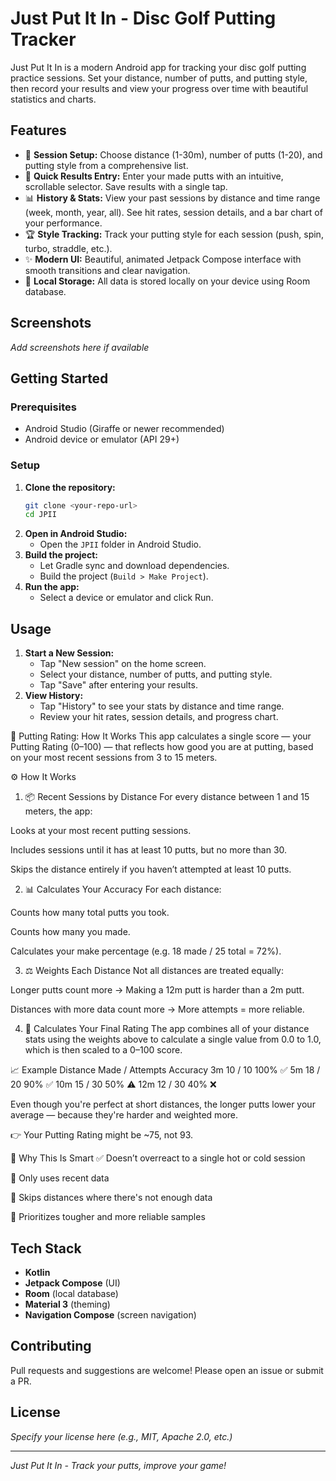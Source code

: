 # Just Put It In - Disc Golf Putting Tracker

Just Put It In is a modern Android app for tracking your disc golf putting practice sessions. Set your distance, number of putts, and putting style, then record your results and view your progress over time with beautiful statistics and charts.

## Features

- 📏 **Session Setup:** Choose distance (1-30m), number of putts (1-20), and putting style from a comprehensive list.
- 🎯 **Quick Results Entry:** Enter your made putts with an intuitive, scrollable selector. Save results with a single tap.
- 📊 **History & Stats:** View your past sessions by distance and time range (week, month, year, all). See hit rates, session details, and a bar chart of your performance.
- 🏆 **Style Tracking:** Track your putting style for each session (push, spin, turbo, straddle, etc.).
- ✨ **Modern UI:** Beautiful, animated Jetpack Compose interface with smooth transitions and clear navigation.
- 💾 **Local Storage:** All data is stored locally on your device using Room database.

## Screenshots

*Add screenshots here if available*

## Getting Started

### Prerequisites
- Android Studio (Giraffe or newer recommended)
- Android device or emulator (API 29+)

### Setup
1. **Clone the repository:**
   ```bash
   git clone <your-repo-url>
   cd JPII
   ```
2. **Open in Android Studio:**
   - Open the `JPII` folder in Android Studio.
3. **Build the project:**
   - Let Gradle sync and download dependencies.
   - Build the project (`Build > Make Project`).
4. **Run the app:**
   - Select a device or emulator and click Run.

## Usage
1. **Start a New Session:**
   - Tap "New session" on the home screen.
   - Select your distance, number of putts, and putting style.
   - Tap "Save" after entering your results.
2. **View History:**
   - Tap "History" to see your stats by distance and time range.
   - Review your hit rates, session details, and progress chart.

🧠 Putting Rating: How It Works
This app calculates a single score — your Putting Rating (0–100) — that reflects how good you are at putting, based on your most recent sessions from 3 to 15 meters.

⚙️ How It Works
1. 📦 Recent Sessions by Distance
   For every distance between 1 and 15 meters, the app:

Looks at your most recent putting sessions.

Includes sessions until it has at least 10 putts, but no more than 30.

Skips the distance entirely if you haven’t attempted at least 10 putts.

2. 📊 Calculates Your Accuracy
   For each distance:

Counts how many total putts you took.

Counts how many you made.

Calculates your make percentage (e.g. 18 made / 25 total = 72%).

3. ⚖️ Weights Each Distance
   Not all distances are treated equally:

Longer putts count more
→ Making a 12m putt is harder than a 2m putt.

Distances with more data count more
→ More attempts = more reliable.

4. 🧮 Calculates Your Final Rating
   The app combines all of your distance stats using the weights above to calculate a single value from 0.0 to 1.0, which is then scaled to a 0–100 score.

📈 Example
Distance	Made / Attempts	Accuracy
3m	10 / 10	100% ✅
5m	18 / 20	90% ✅
10m	15 / 30	50% ⚠️
12m	12 / 30	40% ❌

Even though you're perfect at short distances, the longer putts lower your average — because they're harder and weighted more.

👉 Your Putting Rating might be ~75, not 93.

🧠 Why This Is Smart
✅ Doesn’t overreact to a single hot or cold session

📅 Only uses recent data

📏 Skips distances where there's not enough data

🎯 Prioritizes tougher and more reliable samples



## Tech Stack
- **Kotlin**
- **Jetpack Compose** (UI)
- **Room** (local database)
- **Material 3** (theming)
- **Navigation Compose** (screen navigation)

## Contributing
Pull requests and suggestions are welcome! Please open an issue or submit a PR.

## License
*Specify your license here (e.g., MIT, Apache 2.0, etc.)*

---

*Just Put It In - Track your putts, improve your game!* 